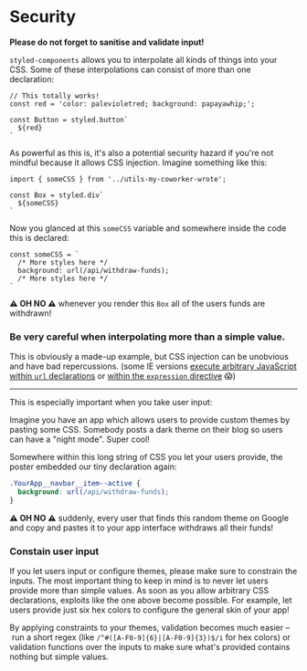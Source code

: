 # Security

**Please do not forget to sanitise and validate input!**

`styled-components` allows you to interpolate all kinds of things into your CSS. Some of these interpolations can consist of more than one declaration:

```JS
// This totally works!
const red = 'color: palevioletred; background: papayawhip;';

const Button = styled.button`
  ${red}
`
```

As powerful as this is, it's also a potential security hazard if you're not mindful because it allows CSS injection. Imagine something like this:

```JS
import { someCSS } from '../utils-my-coworker-wrote';

const Box = styled.div`
  ${someCSS}
`
```

Now you glanced at this `someCSS` variable and somewhere inside the code this is declared:

```JS
const someCSS = `
  /* More styles here */
  background: url(/api/withdraw-funds);
  /* More styles here */
`
```

**⚠ OH NO ⚠** whenever you render this `Box` all of the users funds are withdrawn!

### Be very careful when interpolating more than a simple value.

This is obviously a made-up example, but CSS injection can be unobvious and have bad repercussions. (some IE versions [execute arbitrary JavaScript within `url` declarations](http://httpsecure.org/?works=css-injection) or [within the `expression` directive](https://stackoverflow.com/questions/3607894/cross-site-scripting-in-css-stylesheets) 😱)

----

This is especially important when you take user input:

Imagine you have an app which allows users to provide custom themes by pasting some CSS. Somebody posts a dark theme on their blog so users can have a "night mode". Super cool!

Somewhere within this long string of CSS you let your users provide, the poster embedded our tiny declaration again:

```CSS
.YourApp__navbar__item--active {
  background: url(/api/withdraw-funds);
}
```

**⚠ OH NO ⚠** suddenly, every user that finds this random theme on Google and copy and pastes it to your app interface withdraws all their funds!

### Constain user input

If you let users input or configure themes, please make sure to constrain the inputs. The most important thing to keep in mind is to never let users provide more than simple values. As soon as you allow arbitrary CSS declarations, exploits like the one above become possible. For example, let users provide just six hex colors to configure the general skin of your app!

By applying  constraints to your themes, validation becomes much easier – run a short regex (like `/^#([A-F0-9]{6}|[A-F0-9]{3})$/i` for hex colors) or validation functions over the inputs to make sure what's provided contains nothing but simple values.
